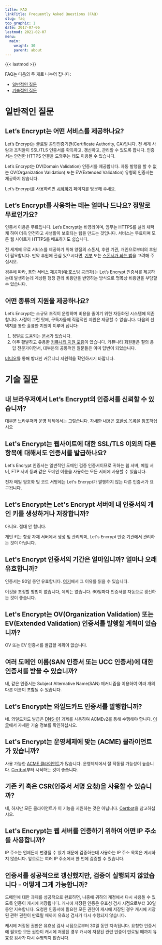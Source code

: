 ```yaml
---
title: FAQ
linkTitle: Frequently Asked Questions (FAQ)
slug: faq
top_graphic: 1
date: 2017-07-06
lastmod: 2021-02-07
menu:
  main:
    weight: 30
    parent: about
---
```


{{< lastmod >}}

FAQ는 다음의 두 개로 나누어 집니다:

* [일반적인 질문](#general)
* [기술적인 질문](#technical)

# <a id="general">일반적인 질문</a>

## Let’s Encrypt는 어떤 서비스를 제공하나요?

Let’s Encrypt는 글로벌 공인인증기관(Certificate Authority, CA)입니다. 전 세계 사람과 조직들이 SSL/TLS 인증서를 확득하고, 갱신하고, 관리할 수 있도록 합니다. 인증서는 안전한 HTTPS 연결을 도와주는 데도 이용될 수 있습니다.

Let’s Encrypt는 DV(Domain Validation) 인증서를 제공합니다. 자동 발행을 할 수 없는 OV(Organization Validation) 또는 EV(Extended Validation) 유형의 인증서는 제공하지 않습니다.

Let’s Encrypt를 사용하려면 [시작하기](/getting-started) 페이지를 방문해 주세요.

## Let’s Encrypt를 사용하는 데는 얼마나 드나요? 정말로 무료인가요?

인증서 이용은 무료입니다. Let’s Encrypt는 비영리이며, 임무는 HTTPS를 널리 채택케 하여 더욱 안전하고 사생활이 보호되는 웹을 만드는 것입니다. 서비스는 무료이며 모든 웹 사이트가 HTTPS를 배포하기도 쉽습니다.

전 세계에 무료 서비스를 제공하기 위해 양질의 스폰서, 후원 기관, 개인으로부터의 후원이 필요합니다. 만약 후원에 관심 있으시다면, [기부](/donate/) 또는 [스폰서가 되는 법](/become-a-sponsor/)을 고려해 주십시오.

경우에 따라, 통합 서비스 제공자(예:호스팅 공급자)는 Let’s Encrypt 인증서를 제공하는데 발생하는데 계상된 행정 관리 비용만을 반영하는 방식으로 명목상 비용만을 부담할 수 있습니다.

## 어떤 종류의 지원을 제공하나요?

Let’s Encrypt는 소규모 조직이 운영하며 비용을 줄이기 위한 자동화된 시스템에 의존합니다. 사정이 그런 탓에, 구독자들께 직접적인 지원은 제공할 수 없습니다. 다음의 선택지를 통한 훌륭한 지원이 이루어 집니다:

1. 정말로 도움되는 [문서](/docs)가 있습니다.
2. 아주 활발하고 유용한 [커뮤니티 지원 포럼](https://community.letsencrypt.org/)이 있습니다. 커뮤니티 회원들은 질의 응답 전문가이면서, 대부분의 공통적인 질문들은 이미 답변이 되었습니다.

[비디오](https://www.youtube.com/watch?v=Xe1TZaElTAs)를 통해 방대한 커뮤니티 지원력을 확인하시기 바랍니다.

# <a id="technical">기술 질문</a>

## 내 브라우저에서 Let’s Encrypt의 인증서를 신뢰할 수 있습니까?

대부분 브라우저와 운영 체제에서는 그렇습니다. 자세한 내용은 [호환성 목록](/docs/cert-compat)을 참조하십시오

## Let's Encrypt는 웹사이트에 대한 SSL/TLS 이외의 다른 항목에 대해서도 인증서를 발급하나요?

Let's Encrypt 인증서는 일반적인 도메인 검증 인증서이므로 귀하는 웹 서버, 메일 서버, FTP 서버 등과 같은 도메인 이름을 사용하는 모든 서버에 사용할 수 있습니다.

전자 메일 암호화 및 코드 서명에는 Let's Encrypt가 발행하지 않는 다른 인증서가 요구됩니다.

## Let's Encrypt는 Let's Encrypt 서버에 내 인증서의 개인 키를 생성하거나 저장합니까?

아니요. 절대 안 합니다.

개인 키는 항상 자체 서버에서 생성 및 관리되며, Let's Encrypt 인증 기관에서 관리하는 것이 아닙니다.

## Let's Encrypt 인증서의 기간은 얼마입니까? 얼마나 오래 유효합니까?

인증서는 90일 동안 유효합니다. [여기](/2015/11/09/why-90-days.html)에서 그 이유를 읽을 수 있습니다.

이것을 조정할 방법이 없습니다, 예외는 없습니다. 60일마다 인증서를 자동으로 갱신하는 것이 좋습니다.

## Let's Encrypt는 OV(Organization Validation) 또는 EV(Extended Validation) 인증서를 발행할 계획이 있습니까?

OV 또는 EV 인증서를 발급할 계획이 없습니다.

## 여러 도메인 이름(SAN 인증서 또는 UCC 인증서)에 대한 인증서를 받을 수 있습니까?

네, 같은 인증서는 Subject Alternative Name(SAN) 메커니즘을 이용하여 여러 개의 다른 이름이 포함될 수 있습니다.

## Let's Encrypt는 와일드카드 인증서를 발행합니까?

네. 와일드카드 발급은 [DNS-01](/docs/challenge-types) 과제를 사용하여 ACMEv2를 통해 수행해야 합니다. [이 글](https://community.letsencrypt.org/t/acme-v2-production-environment-wildcards/55578)에서 자세한 기술 정보를 확인하십시오.

## Let's Encrypt는 운영체제에 맞는 (ACME) 클라이언트가 있습니까?

사용 가능한 [ACME 클라이언트](/docs/client-options/)가 많습니다. 운영체제에서 잘 작동될 가능성이 높습니다. [Certbot](https://certbot.eff.org/)부터 시작하는 것이 좋습니다.

## 기존 키 혹은 CSR(인증서 서명 요청)을 사용할 수 있습니까?

네, 하지만 모든 클라이언트가 이 기능을 지원하는 것은 아닙니다. [Certbot](https://certbot.eff.org/)을 참고하십시오.

## Let's Encrypt는 웹 서버를 인증하기 위하여 어떤 IP 주소를 사용합니까?

IP 주소는 언제든지 변경될 수 있기 때문에 검증하는데 사용하는 IP 주소 목록은 게시하지 않습니다. 앞으로는 여러 IP 주소에서 한 번에 검증할 수 있습니다.

## 인증서를 성공적으로 갱신했지만, 검증이 실행되지 않았습니다 - 어떻게 그게 가능합니까?

도메인에 대한 과제를 성공적으로 완료하면, 나중에 귀하의 계정에서 다시 사용될 수 있도록 인증이 캐시에 저장됩니다. 캐시에 저장된 인증은 유효성 검사 시점으로부터 30일 동안 지속합니다.
요청한 인증서에 필요한 모든 권한이 캐시에 저장된 경우 캐시에 저장된 관련 권한이 만료될 때까지 유효성 검사가 다시 수행되지 않습니다.

캐시에 저장된 권한은 유효성 검사 시점으로부터 30일 동안 지속됩니다. 요청한 인증서에 필요한 모든 권한이 캐시에 저장된 경우 캐시에 저장된 관련 인증이 만료될 때까지 유효성 검사가 다시 수행되지 않습니다.
